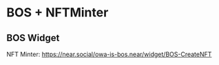 # BOS + NFTMinter


## BOS Widget

NFT Minter: https://near.social/owa-is-bos.near/widget/BOS-CreateNFT
